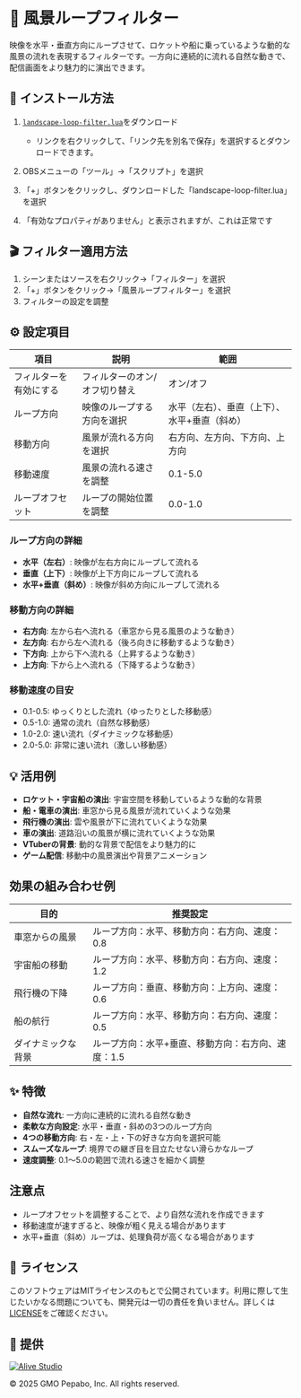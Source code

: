 # 🚃 風景ループフィルター

映像を水平・垂直方向にループさせて、ロケットや船に乗っているような動的な風景の流れを表現するフィルターです。一方向に連続的に流れる自然な動きで、配信画面をより魅力的に演出できます。

## 🔧 インストール方法

1. [`landscape-loop-filter.lua`](https://raw.githubusercontent.com/pepabo/alive-project-obs-plugins/main/scripts/landscape-loop-filter/landscape-loop-filter.lua)をダウンロード

    - リンクを右クリックして、「リンク先を別名で保存」を選択するとダウンロードできます。

2. OBSメニューの「ツール」→「スクリプト」を選択
3. 「+」ボタンをクリックし、ダウンロードした「landscape-loop-filter.lua」を選択
4. 「有効なプロパティがありません」と表示されますが、これは正常です

## 🎬 フィルター適用方法

1. シーンまたはソースを右クリック→「フィルター」を選択
2. 「+」ボタンをクリック→「風景ループフィルター」を選択
3. フィルターの設定を調整

## ⚙️ 設定項目

| 項目 | 説明 | 範囲 |
| ---- | ---- | ---- |
| フィルターを有効にする | フィルターのオン/オフ切り替え | オン/オフ |
| ループ方向 | 映像のループする方向を選択 | 水平（左右）、垂直（上下）、水平+垂直（斜め） |
| 移動方向 | 風景が流れる方向を選択 | 右方向、左方向、下方向、上方向 |
| 移動速度 | 風景の流れる速さを調整 | 0.1-5.0 |
| ループオフセット | ループの開始位置を調整 | 0.0-1.0 |

### ループ方向の詳細
- **水平（左右）**: 映像が左右方向にループして流れる
- **垂直（上下）**: 映像が上下方向にループして流れる  
- **水平+垂直（斜め）**: 映像が斜め方向にループして流れる

### 移動方向の詳細
- **右方向**: 左から右へ流れる（車窓から見る風景のような動き）
- **左方向**: 右から左へ流れる（後ろ向きに移動するような動き）
- **下方向**: 上から下へ流れる（上昇するような動き）
- **上方向**: 下から上へ流れる（下降するような動き）

### 移動速度の目安
- 0.1-0.5: ゆっくりとした流れ（ゆったりとした移動感）
- 0.5-1.0: 通常の流れ（自然な移動感）
- 1.0-2.0: 速い流れ（ダイナミックな移動感）
- 2.0-5.0: 非常に速い流れ（激しい移動感）

## 💡 活用例

- **ロケット・宇宙船の演出**: 宇宙空間を移動しているような動的な背景
- **船・電車の演出**: 車窓から見る風景が流れていくような効果
- **飛行機の演出**: 雲や風景が下に流れていくような効果
- **車の演出**: 道路沿いの風景が横に流れていくような効果
- **VTuberの背景**: 動的な背景で配信をより魅力的に
- **ゲーム配信**: 移動中の風景演出や背景アニメーション

## 効果の組み合わせ例

| 目的 | 推奨設定 |
| ---- | -------- |
| 車窓からの風景 | ループ方向：水平、移動方向：右方向、速度：0.8 |
| 宇宙船の移動 | ループ方向：水平、移動方向：右方向、速度：1.2 |
| 飛行機の下降 | ループ方向：垂直、移動方向：上方向、速度：0.6 |
| 船の航行 | ループ方向：水平、移動方向：右方向、速度：0.5 |
| ダイナミックな背景 | ループ方向：水平+垂直、移動方向：右方向、速度：1.5 |

## ✨ 特徴

- **自然な流れ**: 一方向に連続的に流れる自然な動き
- **柔軟な方向設定**: 水平・垂直・斜めの3つのループ方向
- **4つの移動方向**: 右・左・上・下の好きな方向を選択可能
- **スムーズなループ**: 境界での継ぎ目を目立たせない滑らかなループ
- **速度調整**: 0.1〜5.0の範囲で流れる速さを細かく調整

## 注意点

- ループオフセットを調整することで、より自然な流れを作成できます
- 移動速度が速すぎると、映像が粗く見える場合があります
- 水平+垂直（斜め）ループは、処理負荷が高くなる場合があります

## 📝 ライセンス

このソフトウェアはMITライセンスのもとで公開されています。利用に際して生じたいかなる問題についても、開発元は一切の責任を負いません。詳しくは[LICENSE](../../LICENSE)をご確認ください。

## 🎯 提供

[![Alive Studio](../../assets/alive-studio-logo.png)](https://alive-project.com/studio)

© 2025 GMO Pepabo, Inc. All rights reserved. 